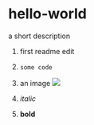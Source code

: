 # hello-world
a short description
1. first readme edit
1. `some code`
1. an image ![](https://cdn.pixabay.com/photo/2017/09/29/12/33/spotted-hyena-2798926__180.jpg)
  
  1. _italic_
  1. __bold__
